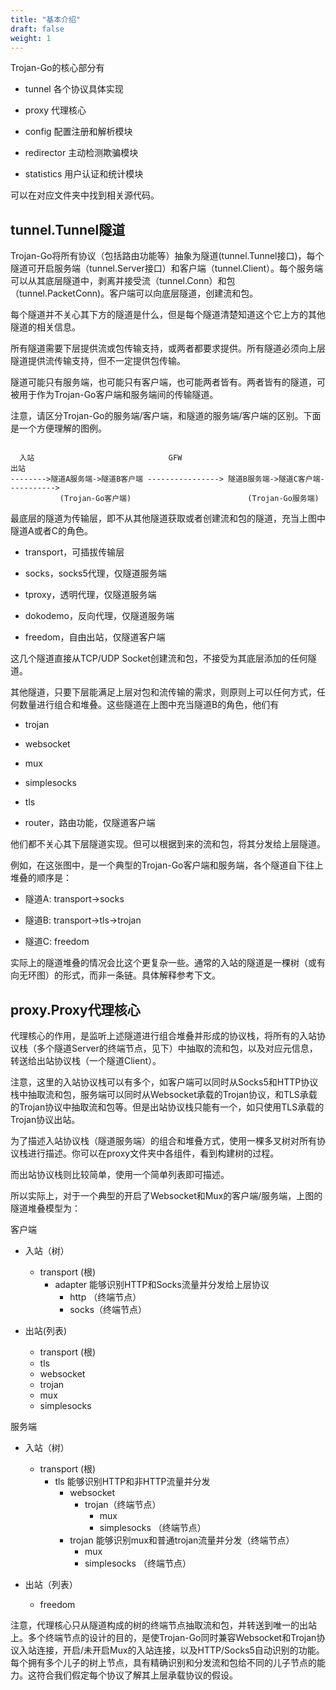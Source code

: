```yaml
---
title: "基本介绍"
draft: false
weight: 1
---
```


Trojan-Go的核心部分有

- tunnel 各个协议具体实现

- proxy 代理核心

- config 配置注册和解析模块

- redirector 主动检测欺骗模块

- statistics 用户认证和统计模块

可以在对应文件夹中找到相关源代码。

## tunnel.Tunnel隧道

Trojan-Go将所有协议（包括路由功能等）抽象为隧道(tunnel.Tunnel接口)，每个隧道可开启服务端（tunnel.Server接口）和客户端（tunnel.Client）。每个服务端可以从其底层隧道中，剥离并接受流（tunnel.Conn）和包（tunnel.PacketConn)。客户端可以向底层隧道，创建流和包。

每个隧道并不关心其下方的隧道是什么，但是每个隧道清楚知道这个它上方的其他隧道的相关信息。

所有隧道需要下层提供流或包传输支持，或两者都要求提供。所有隧道必须向上层隧道提供流传输支持，但不一定提供包传输。

隧道可能只有服务端，也可能只有客户端，也可能两者皆有。两者皆有的隧道，可被用于作为Trojan-Go客户端和服务端间的传输隧道。

注意，请区分Trojan-Go的服务端/客户端，和隧道的服务端/客户端的区别。下面是一个方便理解的图例。

```text

  入站                              GFW                                  出站
-------->隧道A服务端->隧道B客户端 ----------------> 隧道B服务端->隧道C客户端----------->
           (Trojan-Go客户端)                          (Trojan-Go服务端)

```

最底层的隧道为传输层，即不从其他隧道获取或者创建流和包的隧道，充当上图中隧道A或者C的角色。

- transport，可插拔传输层

- socks，socks5代理，仅隧道服务端
  
- tproxy，透明代理，仅隧道服务端

- dokodemo，反向代理，仅隧道服务端

- freedom，自由出站，仅隧道客户端

这几个隧道直接从TCP/UDP Socket创建流和包，不接受为其底层添加的任何隧道。

其他隧道，只要下层能满足上层对包和流传输的需求，则原则上可以任何方式，任何数量进行组合和堆叠。这些隧道在上图中充当隧道B的角色，他们有

- trojan

- websocket

- mux

- simplesocks

- tls

- router，路由功能，仅隧道客户端

他们都不关心其下层隧道实现。但可以根据到来的流和包，将其分发给上层隧道。

例如，在这张图中，是一个典型的Trojan-Go客户端和服务端，各个隧道自下往上堆叠的顺序是：

- 隧道A: transport->socks

- 隧道B: transport->tls->trojan

- 隧道C: freedom

实际上的隧道堆叠的情况会比这个更复杂一些。通常的入站的隧道是一棵树（或有向无环图）的形式，而非一条链。具体解释参考下文。

## proxy.Proxy代理核心

代理核心的作用，是监听上述隧道进行组合堆叠并形成的协议栈，将所有的入站协议栈（多个隧道Server的终端节点，见下）中抽取的流和包，以及对应元信息，转送给出站协议栈（一个隧道Client）。

注意，这里的入站协议栈可以有多个，如客户端可以同时从Socks5和HTTP协议栈中抽取流和包，服务端可以同时从Websocket承载的Trojan协议，和TLS承载的Trojan协议中抽取流和包等。但是出站协议栈只能有一个，如只使用TLS承载的Trojan协议出站。

为了描述入站协议栈（隧道服务端）的组合和堆叠方式，使用一棵多叉树对所有协议栈进行描述。你可以在proxy文件夹中各组件，看到构建树的过程。

而出站协议栈则比较简单，使用一个简单列表即可描述。

所以实际上，对于一个典型的开启了Websocket和Mux的客户端/服务端，上图的隧道堆叠模型为：

客户端

- 入站（树）
  - transport (根)
    - adapter 能够识别HTTP和Socks流量并分发给上层协议
      - http （终端节点）
      - socks（终端节点）

- 出站(列表)
  - transport (根)
  - tls
  - websocket
  - trojan
  - mux
  - simplesocks

服务端

- 入站（树）
  - transport (根)
    - tls 能够识别HTTP和非HTTP流量并分发
      - websocket
        - trojan（终端节点）
          - mux
          - simplesocks （终端节点）
      - trojan 能够识别mux和普通trojan流量并分发（终端节点）
        - mux
        - simplesocks （终端节点）

- 出站（列表）
  - freedom

注意，代理核心只从隧道构成的树的终端节点抽取流和包，并转送到唯一的出站上。多个终端节点的设计的目的，是使Trojan-Go同时兼容Websocket和Trojan协议入站连接，开启/未开启Mux的入站连接，以及HTTP/Socks5自动识别的功能。每个拥有多个儿子的树上节点，具有精确识别和分发流和包给不同的儿子节点的能力。这符合我们假定每个协议了解其上层承载协议的假设。
